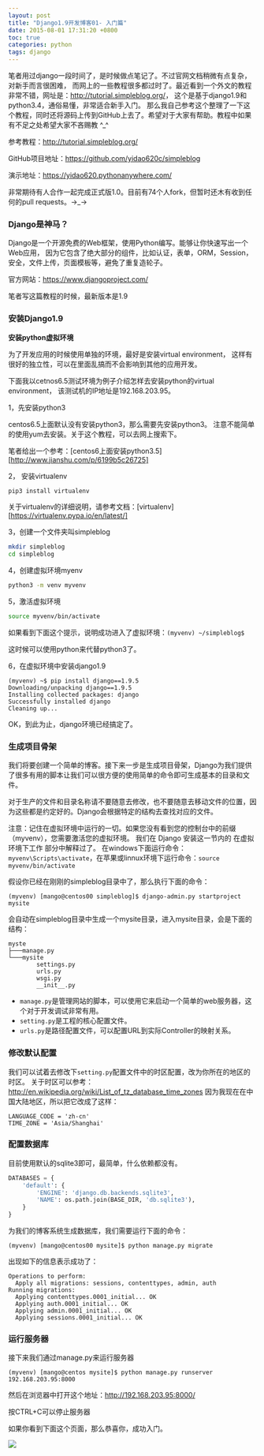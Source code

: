 ```yaml
---
layout: post
title: "Django1.9开发博客01- 入门篇"
date: 2015-08-01 17:31:20 +0800
toc: true
categories: python
tags: django
---
```


笔者用过django一段时间了，是时候做点笔记了。不过官网文档稍微有点复杂，对新手而言很困难，
而网上的一些教程很多都过时了。最近看到一个外文的教程非常不错，网址是：<http://tutorial.simpleblog.org/>，
这个是基于django1.9和python3.4，通俗易懂，非常适合新手入门。
那么我自己参考这个整理了一下这个教程，同时还将源码上传到GitHub上去了。希望对于大家有帮助。教程中如果有不足之处希望大家不吝赐教 ^_^

参考教程：<http://tutorial.simpleblog.org/>

GitHub项目地址：<https://github.com/yidao620c/simpleblog>

演示地址：<https://yidao620.pythonanywhere.com/><!--more-->

非常期待有人合作一起完成正式版1.0。目前有74个人fork，但暂时还木有收到任何的pull requests。→_→

### Django是神马？

Django是一个开源免费的Web框架，使用Python编写。能够让你快速写出一个Web应用，
因为它包含了绝大部分的组件，比如认证，表单，ORM，Session，安全，文件上传，页面模板等，避免了重复造轮子。

官方网站：<https://www.djangoproject.com/>

笔者写这篇教程的时候，最新版本是1.9

### 安装Django1.9

**安装python虚拟环境**

为了开发应用的时候使用单独的环境，最好是安装virtual environment，
这样有很好的独立性，可以在里面乱搞而不会影响到其他的应用开发。

下面我以cetnos6.5测试环境为例子介绍怎样去安装python的virtual environment，
该测试机的IP地址是192.168.203.95。

1，先安装python3

centos6.5上面默认没有安装python3，那么需要先安装python3。
注意不能简单的使用yum去安装。关于这个教程，可以去网上搜索下。

笔者给出一个参考：[centos6上面安装python3.5][http://www.jianshu.com/p/6199b5c26725]

2， 安装virtualenv

``` bash
pip3 install virtualenv
```
关于virtualenv的详细说明，请参考文档：[virtualenv][https://virtualenv.pypa.io/en/latest/]

3，创建一个文件夹叫simpleblog
``` bash
mkdir simpleblog
cd simpleblog
```

4，创建虚拟环境myenv
``` bash
python3 -m venv myvenv
```

5，激活虚拟环境
``` bash
source myvenv/bin/activate
```

如果看到下面这个提示，说明成功进入了虚拟环境：`(myvenv) ~/simpleblog$`

这时候可以使用python来代替python3了。

6，在虚拟环境中安装django1.9
```
(myvenv) ~$ pip install django==1.9.5
Downloading/unpacking django==1.9.5
Installing collected packages: django
Successfully installed django
Cleaning up...
```

OK，到此为止，django环境已经搞定了。

### 生成项目骨架

我们将要创建一个简单的博客。接下来一步是生成项目骨架，Django为我们提供了很多有用的脚本让我们可以很方便的使用简单的命令即可生成基本的目录和文件。

对于生产的文件和目录名称请不要随意去修改，也不要随意去移动文件的位置，因为这些都是约定好的。Django会根据特定的结构去查找对应的文件。

注意：记住在虚拟环境中运行的一切。如果您没有看到您的控制台中的前缀 （myvenv），您需要激活您的虚拟环境。
我们在 Django 安装这一节内的 在虚拟环境下工作 部分中解释过了。
在windows下面运行命令：`myvenv\Scripts\activate`，在苹果或linnux环境下运行命令：`source myvenv/bin/activate`

假设你已经在刚刚的simpleblog目录中了，那么执行下面的命令：
```
(myvenv) [mango@centos00 simpleblog]$ django-admin.py startproject mysite
```
会自动在simpleblog目录中生成一个mysite目录，进入mysite目录，会是下面的结构：
```
myste
├───manage.py
└───mysite
        settings.py
        urls.py
        wsgi.py
        __init__.py
```

* `manage.py`是管理网站的脚本，可以使用它来启动一个简单的web服务器，这个对于开发调试非常有用。
* `setting.py`是工程的核心配置文件。
* `urls.py`是路径配置文件，可以配置URL到实际Controller的映射关系。

### 修改默认配置

我们可以试着去修改下`setting.py`配置文件中的时区配置，改为你所在的地区的时区。
关于时区可以参考：<http://en.wikipedia.org/wiki/List_of_tz_database_time_zones>
因为我现在在中国大陆地区，所以把它改成了这样：
```
LANGUAGE_CODE = 'zh-cn'
TIME_ZONE = 'Asia/Shanghai'
```

### 配置数据库
目前使用默认的sqlite3即可，最简单，什么依赖都没有。
``` python
DATABASES = {
    'default': {
        'ENGINE': 'django.db.backends.sqlite3',
        'NAME': os.path.join(BASE_DIR, 'db.sqlite3'),
    }
}
```

为我们的博客系统生成数据库，我们需要运行下面的命令：
```
(myvenv) [mango@centos00 mysite]$ python manage.py migrate
```

出现如下的信息表示成功了：
```
Operations to perform:
  Apply all migrations: sessions, contenttypes, admin, auth
Running migrations:
  Applying contenttypes.0001_initial... OK
  Applying auth.0001_initial... OK
  Applying admin.0001_initial... OK
  Applying sessions.0001_initial... OK
```

### 运行服务器
接下来我们通过manage.py来运行服务器
```
(myvenv) [mango@centos mysite]$ python manage.py runserver 192.168.203.95:8000
```

然后在浏览器中打开这个地址：http://192.168.203.95:8000/

按CTRL+C可以停止服务器

如果你看到下面这个页面，那么恭喜你，成功入门。

![](https://xnstatic-1253397658.file.myqcloud.com/dj001.jpg)

[install-python3-on-centos6]: http://www.shayanderson.com/linux/install-python-3-on-centos-6-server.htm
[virtualenv]: http://docs.python-guide.org/en/latest/dev/virtualenvs/
